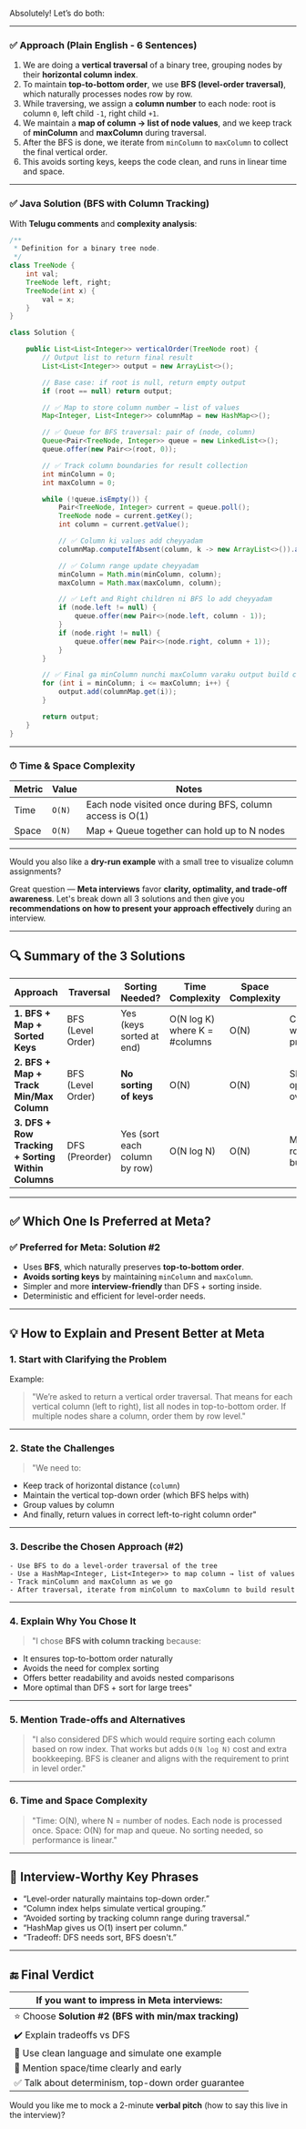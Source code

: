Absolutely! Let’s do both:

---

### ✅ **Approach (Plain English - 6 Sentences)**

1. We are doing a **vertical traversal** of a binary tree, grouping nodes by their **horizontal column index**.
2. To maintain **top-to-bottom order**, we use **BFS (level-order traversal)**, which naturally processes nodes row by row.
3. While traversing, we assign a **column number** to each node: root is column `0`, left child `-1`, right child `+1`.
4. We maintain a **map of column → list of node values**, and we keep track of **minColumn** and **maxColumn** during traversal.
5. After the BFS is done, we iterate from `minColumn` to `maxColumn` to collect the final vertical order.
6. This avoids sorting keys, keeps the code clean, and runs in linear time and space.

---

### ✅ **Java Solution (BFS with Column Tracking)**

With **Telugu comments** and **complexity analysis**:

```java
/**
 * Definition for a binary tree node.
 */
class TreeNode {
    int val;
    TreeNode left, right;
    TreeNode(int x) {
        val = x;
    }
}

class Solution {

    public List<List<Integer>> verticalOrder(TreeNode root) {
        // Output list to return final result
        List<List<Integer>> output = new ArrayList<>();

        // Base case: if root is null, return empty output
        if (root == null) return output;

        // ✅ Map to store column number → list of values
        Map<Integer, List<Integer>> columnMap = new HashMap<>();

        // ✅ Queue for BFS traversal: pair of (node, column)
        Queue<Pair<TreeNode, Integer>> queue = new LinkedList<>();
        queue.offer(new Pair<>(root, 0));

        // ✅ Track column boundaries for result collection
        int minColumn = 0;
        int maxColumn = 0;

        while (!queue.isEmpty()) {
            Pair<TreeNode, Integer> current = queue.poll();
            TreeNode node = current.getKey();
            int column = current.getValue();

            // ✅ Column ki values add cheyyadam
            columnMap.computeIfAbsent(column, k -> new ArrayList<>()).add(node.val);

            // ✅ Column range update cheyyadam
            minColumn = Math.min(minColumn, column);
            maxColumn = Math.max(maxColumn, column);

            // ✅ Left and Right children ni BFS lo add cheyyadam
            if (node.left != null) {
                queue.offer(new Pair<>(node.left, column - 1));
            }
            if (node.right != null) {
                queue.offer(new Pair<>(node.right, column + 1));
            }
        }

        // ✅ Final ga minColumn nunchi maxColumn varaku output build cheyyadam
        for (int i = minColumn; i <= maxColumn; i++) {
            output.add(columnMap.get(i));
        }

        return output;
    }
}
```

---

### ⏱ **Time & Space Complexity**

| Metric | Value  | Notes                                                    |
| ------ | ------ | -------------------------------------------------------- |
| Time   | `O(N)` | Each node visited once during BFS, column access is O(1) |
| Space  | `O(N)` | Map + Queue together can hold up to N nodes              |

---

Would you also like a **dry-run example** with a small tree to visualize column assignments?


Great question — **Meta interviews** favor **clarity, optimality, and trade-off awareness**. Let's break down all 3 solutions and then give you **recommendations on how to present your approach effectively** during an interview.

---

## 🔍 Summary of the 3 Solutions

| Approach                                           | Traversal         | Sorting Needed?               | Time Complexity               | Space Complexity | Notes                          |
| -------------------------------------------------- | ----------------- | ----------------------------- | ----------------------------- | ---------------- | ------------------------------ |
| **1. BFS + Map + Sorted Keys**                     | BFS (Level Order) | Yes (keys sorted at end)      | O(N log K) where K = #columns | O(N)             | Clean and widely preferred     |
| **2. BFS + Map + Track Min/Max Column**            | BFS (Level Order) | **No sorting of keys**        | O(N)                          | O(N)             | Slight optimization over #1    |
| **3. DFS + Row Tracking + Sorting Within Columns** | DFS (Preorder)    | Yes (sort each column by row) | O(N log N)                    | O(N)             | Maintains row-order but slower |

---

## ✅ Which One Is Preferred at Meta?

### ✅ **Preferred for Meta**: **Solution #2**

* Uses **BFS**, which naturally preserves **top-to-bottom order**.
* **Avoids sorting keys** by maintaining `minColumn` and `maxColumn`.
* Simpler and more **interview-friendly** than DFS + sorting inside.
* Deterministic and efficient for level-order needs.

---

## 💡 How to Explain and Present Better at Meta

### 1. **Start with Clarifying the Problem**

Example:

> "We’re asked to return a vertical order traversal. That means for each vertical column (left to right), list all nodes in top-to-bottom order. If multiple nodes share a column, order them by row level."

---

### 2. **State the Challenges**

> "We need to:

* Keep track of horizontal distance (`column`)
* Maintain the vertical top-down order (which BFS helps with)
* Group values by column
* And finally, return values in correct left-to-right column order"

---

### 3. **Describe the Chosen Approach (#2)**

```plaintext
- Use BFS to do a level-order traversal of the tree
- Use a HashMap<Integer, List<Integer>> to map column → list of values
- Track minColumn and maxColumn as we go
- After traversal, iterate from minColumn to maxColumn to build result
```

---

### 4. **Explain Why You Chose It**

> "I chose **BFS with column tracking** because:

* It ensures top-to-bottom order naturally
* Avoids the need for complex sorting
* Offers better readability and avoids nested comparisons
* More optimal than DFS + sort for large trees"

---

### 5. **Mention Trade-offs and Alternatives**

> "I also considered DFS which would require sorting each column based on row index. That works but adds `O(N log N)` cost and extra bookkeeping. BFS is cleaner and aligns with the requirement to print in level order."

---

### 6. **Time and Space Complexity**

> "Time: O(N), where N = number of nodes. Each node is processed once.
> Space: O(N) for map and queue.
> No sorting needed, so performance is linear."

---

## 📝 Interview-Worthy Key Phrases

* “Level-order naturally maintains top-down order.”
* “Column index helps simulate vertical grouping.”
* “Avoided sorting by tracking column range during traversal.”
* “HashMap gives us O(1) insert per column.”
* “Tradeoff: DFS needs sort, BFS doesn't.”

---

## 🔚 Final Verdict

| If you want to **impress in Meta interviews**:       |
| ---------------------------------------------------- |
| ⭐ Choose **Solution #2 (BFS with min/max tracking)** |
| ✔️ Explain tradeoffs vs DFS                          |
| 💬 Use clean language and simulate one example       |
| 🧠 Mention space/time clearly and early              |
| ✅ Talk about determinism, top-down order guarantee   |

Would you like me to mock a 2-minute **verbal pitch** (how to say this live in the interview)?
